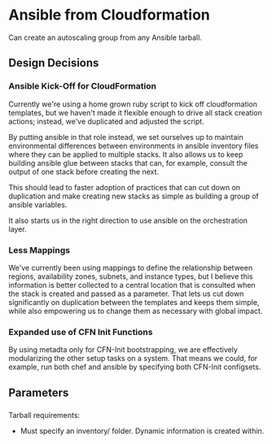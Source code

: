 # Ansible from Cloudformation 

Can create an autoscaling group from any Ansible tarball.

## Design Decisions

### Ansible Kick-Off for CloudFormation

Currently we're using a home grown ruby script to kick off cloudformation 
templates, but we haven't made it flexible enough to drive all stack creation 
actions; instead, we've duplicated and adjusted the script.

By putting ansible in that role instead, we set ourselves up to maintain 
environmental differences between environments in ansible inventory files where 
they can be applied to multiple stacks.  It also allows us to keep building 
ansible glue between stacks that can, for example, consult the output of one 
stack before creating the next.  

This should lead to faster adoption of practices that can cut down on 
duplication and make creating new stacks as simple as building a group of 
ansible variables.

It also starts us in the right direction to use ansible on the orchestration 
layer.

### Less Mappings 

We've currently been using mappings to define the relationship between regions, 
availability zones, subnets, and instance types, but I believe this information 
is better collected to a central location that is consulted when the stack is 
created and passed as a parameter.  That lets us cut down significantly on 
duplication between the templates and keeps them simple, while also empowering 
us to change them as necessary  with global impact.   

### Expanded use of CFN Init Functions

By using metadta only for CFN-Init bootstrapping, we are effectively 
modularizing the other setup tasks on a system.  That means we could, for 
example, run both chef and ansible by specifying both CFN-Init configsets.  

## Parameters
### 
Tarball requirements:
* Must specify an inventory/ folder.  Dynamic information is created within.


